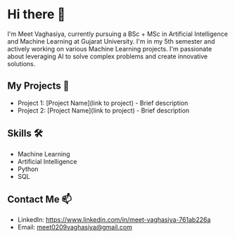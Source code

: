 # Hi there 👋

I'm Meet Vaghasiya, currently pursuing a BSc + MSc in Artificial Intelligence and Machine Learning at Gujarat University. I'm in my 5th semester and actively working on various Machine Learning projects. I'm passionate about leveraging AI to solve complex problems and create innovative solutions.

## My Projects 🚀
- Project 1: [Project Name](link to project) - Brief description
- Project 2: [Project Name](link to project) - Brief description

## Skills 🛠️
- Machine Learning
- Artificial Intelligence
- Python
- SQL

## Contact Me 📫
- LinkedIn: https://www.linkedin.com/in/meet-vaghasiya-761ab226a
- Email: meet0209vaghasiya@gmail.com
